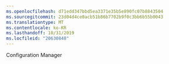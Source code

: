 ```yaml
---
ms.openlocfilehash: d71edd347bbd5ea3371e35b5e890fc07b8843504
ms.sourcegitcommit: 23d04d4ce0acb51b86b7702b9f0c3bb6b55b0043
ms.translationtype: MT
ms.contentlocale: ko-KR
ms.lasthandoff: 10/31/2019
ms.locfileid: "20630848"
---
```

<Token xmlns:xlink="http://www.w3.org/1999/xlink">Configuration Manager</Token>